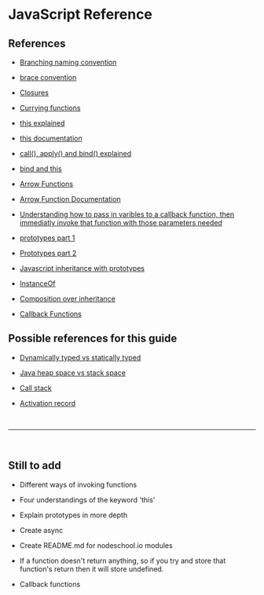 # JavaScript Reference

## References

- [Branching naming convention](https://stackoverflow.com/questions/273695/what-are-some-examples-of-commonly-used-practices-for-naming-git-branches)

- [brace convention](http://2ality.com/2013/01/brace-styles.html)

- [Closures](https://developer.mozilla.org/en-US/docs/Web/JavaScript/Closures)
  
- [Currying functions](https://medium.com/javascript-scene/curry-and-function-composition-2c208d774983)

- [this explained](https://www.youtube.com/watch?v=fBpPfPjxOhc&list=PLqq-6Pq4lTTaflXUL0v3TSm86nodn0c_u)
- [this documentation](https://developer.mozilla.org/en-US/docs/Web/JavaScript/Reference/Operators/this)

- [call(), apply() and bind() explained](https://medium.com/@owenyangg/javascript-call-apply-and-bind-explained-to-a-total-noob-63f146684564)

- [bind and this](https://www.youtube.com/watch?v=GhbhD1HR5vk&list=PL0zVEGEvSaeHBZFy6Q8731rcwk0Gtuxub)

- [Arrow Functions](https://www.youtube.com/watch?v=mrYMzpbFz18)

- [Arrow Function Documentation](https://developer.mozilla.org/en-US/docs/Web/JavaScript/Reference/Functions/Arrow_functions)

- [Understanding how to pass in varibles to a callback function, then immediatly invoke that function with those parameters needed](https://stackoverflow.com/questions/10818472/self-invoking-function-is-undefined)

- [prototypes part 1](https://www.youtube.com/watch?v=hS_WqkyUah8&list=PLRqwX-V7Uu6ZmA-d3D0iFIvgrB5_7kB8H&index=19)

- [Prototypes part 2](https://www.youtube.com/watch?v=CpmE5twq1h0&list=PLRqwX-V7Uu6ZmA-d3D0iFIvgrB5_7kB8H&index=24)

- [Javascript inheritance with prototypes](https://www.youtube.com/watch?v=Q-sP71DgKK0)

- [InstanceOf](https://developer.mozilla.org/en-US/docs/Web/JavaScript/Reference/Operators/instanceof)

- [Composition over inheritance](https://www.youtube.com/watch?v=wfMtDGfHWpA)

- [Callback Functions](https://github.com/maxogden/art-of-node#callbacks)

## Possible references for this guide

- [Dynamically typed vs statically typed](https://stackoverflow.com/questions/1517582/what-is-the-difference-between-statically-typed-and-dynamically-typed-languages)

- [Java heap space vs stack space](https://www.journaldev.com/4098/java-heap-space-vs-stack-memory)

- [Call stack](https://en.wikipedia.org/wiki/Call_stack#Structure)

- [Activation record](https://stackoverflow.com/questions/1266233/what-is-activation-record-in-the-context-of-c-and-c)

<br>
<hr>
<br>

## Still to add

- Different ways of invoking functions
  
- Four understandings of the keyword 'this'

- Explain prototypes in more depth

- Create async

- Create README.md for nodeschool.io modules

- If a function doesn't return anything, so if you try and store that function's return then it will store undefined.

- Callback functions
